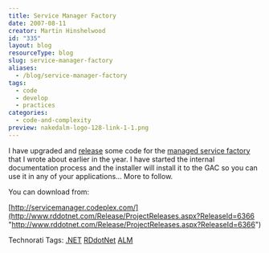 ```yaml
---
title: Service Manager Factory
date: 2007-08-11
creator: Martin Hinshelwood
id: "335"
layout: blog
resourceType: blog
slug: service-manager-factory
aliases:
  - /blog/service-manager-factory
tags:
  - code
  - develop
  - practices
categories:
  - code-and-complexity
preview: nakedalm-logo-128-link-1-1.png
---
```


I have upgraded and [release](http://servicemanager.codeplex.com/) some code for the [managed service factory](http://blog.hinshelwood.com/articles/Creating-a-managed-service-factory-Article.aspx) that I wrote about earlier in the year. I have started the internal documentation process and the installer will install it to the GAC so you can use it in any of your applications... More to follow.

You can download from:

[http://servicemanager.codeplex.com/](http://www.rddotnet.com/Release/ProjectReleases.aspx?ReleaseId=6366 "http://www.rddotnet.com/Release/ProjectReleases.aspx?ReleaseId=6366")

Technorati Tags: [.NET](http://technorati.com/tags/.NET) [RDdotNet](http://technorati.com/tags/RDdotNet) [ALM](http://technorati.com/tags/ALM)


